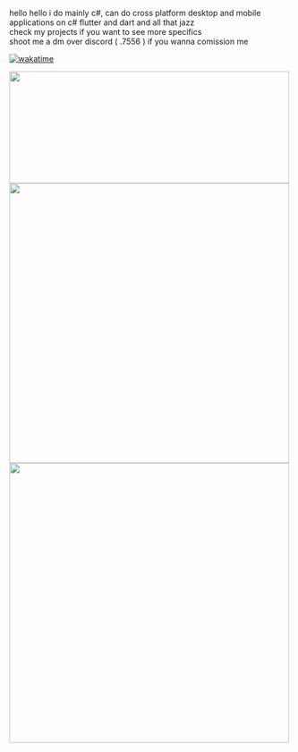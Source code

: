 hello hello
i do mainly c#, can do cross platform desktop and mobile applications on c# flutter and dart and all that jazz
<br/>
check my projects if you want to see more specifics
<br/>
shoot me a dm over discord ( .7556 ) if you wanna comission me

[![wakatime](https://wakatime.com/badge/user/031e2989-d7de-482e-b163-53be0a26f8aa.svg)](https://wakatime.com/@031e2989-d7de-482e-b163-53be0a26f8aa)

<a href="https://github.com/anuraghazra/github-readme-stats">
  <img align="center" width=500 height=200 src="https://github-readme-stats.vercel.app/api?username=DeCEll-1&show_icons=true&theme=radical&rank_icon=github&card_width=500" />
</a>
<br/>
<a href="https://github.com/anuraghazra/convoychat">
  <img align="center" width=500 src="https://github-readme-stats.vercel.app/api/top-langs/?username=DeCEll-1&layout=compact&exclude_repo=DeCEll-1.github.io,AngularOgreniyorum,ZEYTINYAG-SEVERIM,SecondBootstrapWebAppBootstrap,AnInterestingName,proje&size_weight=0.5&count_weight=0.5&langs_count=32&card_width=500"  />
</a>
<br/>
<a href="https://github.com/anuraghazra/convoychat">
  <img align="center" width=500  src="https://github-readme-stats.vercel.app/api/wakatime?username=DeCell"  />
</a>



<!---
DeCEll-1/DeCEll-1 is a ✨ special ✨ repository because its `README.md` (this file) appears on your GitHub profile.
You can click the Preview link to take a look at your changes.
--->
